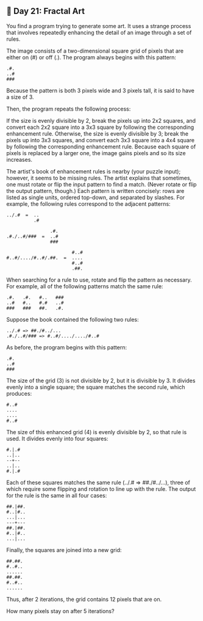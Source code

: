## 🎄 Day 21: Fractal Art 

You find a program trying to generate some art. It uses a strange process that involves repeatedly enhancing the detail of an image through a set of rules.

The image consists of a two-dimensional square grid of pixels that are either on (#) or off (.). The program always begins with this pattern:
```
.#.
..#
###
```
Because the pattern is both 3 pixels wide and 3 pixels tall, it is said to have a size of 3.

Then, the program repeats the following process:

If the size is evenly divisible by 2, break the pixels up into 2x2 squares, and convert each 2x2 square into a 3x3 square by following the corresponding enhancement rule.
Otherwise, the size is evenly divisible by 3; break the pixels up into 3x3 squares, and convert each 3x3 square into a 4x4 square by following the corresponding enhancement rule.
Because each square of pixels is replaced by a larger one, the image gains pixels and so its size increases.

The artist's book of enhancement rules is nearby (your puzzle input); however, it seems to be missing rules. The artist explains that sometimes, one must rotate or flip the input pattern to find a match. (Never rotate or flip the output pattern, though.) Each pattern is written concisely: rows are listed as single units, ordered top-down, and separated by slashes. For example, the following rules correspond to the adjacent patterns:
```
../.#  =  ..
          .#

                .#.
.#./..#/###  =  ..#
                ###

                        #..#
#..#/..../#..#/.##.  =  ....
                        #..#
                        .##.
```
When searching for a rule to use, rotate and flip the pattern as necessary. For example, all of the following patterns match the same rule:
```
.#.   .#.   #..   ###
..#   #..   #.#   ..#
###   ###   ##.   .#.
```
Suppose the book contained the following two rules:
```
../.# => ##./#../...
.#./..#/### => #..#/..../..../#..#
```
As before, the program begins with this pattern:
```
.#.
..#
###
```
The size of the grid (3) is not divisible by 2, but it is divisible by 3. It divides evenly into a single square; the square matches the second rule, which produces:
```
#..#
....
....
#..#
```
The size of this enhanced grid (4) is evenly divisible by 2, so that rule is used. It divides evenly into four squares:
```
#.|.#
..|..
--+--
..|..
#.|.#
```
Each of these squares matches the same rule (../.# => ##./#../...), three of which require some flipping and rotation to line up with the rule. The output for the rule is the same in all four cases:

```
##.|##.
#..|#..
...|...
---+---
##.|##.
#..|#..
...|...
```
Finally, the squares are joined into a new grid:
```
##.##.
#..#..
......
##.##.
#..#..
......
```
Thus, after 2 iterations, the grid contains 12 pixels that are on.

How many pixels stay on after 5 iterations?